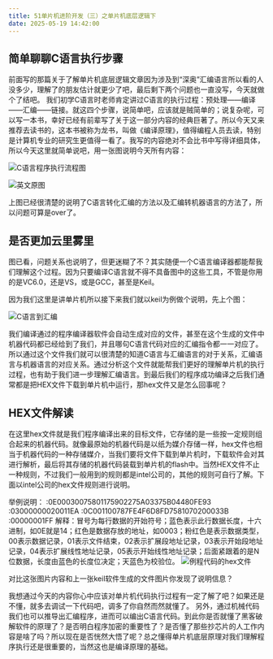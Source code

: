 ```yaml
---
title: 51单片机进阶开发（三）之单片机底层逻辑下
date: 2025-05-19 14:42:00
---
```


## 简单聊聊C语言执行步骤
前面写的那篇关于了解单片机底层逻辑文章因为涉及到“深奥”汇编语言所以看的人没多少，理解了的朋友估计就更少了吧，最后剩下两个问题也一直没写，今天就做个了结吧。
我们初学C语言时老师肯定讲过C语言的执行过程：预处理——编译——汇编——链接。就这四个步骤，说简单吧，应该就是贼简单的；说复杂呢，可以写一本书，幸好已经有前辈写了关于这一部分内容的经典巨著了。所以今天又来推荐去读书的，这本书被称为龙书，叫做《编译原理》，值得编程人员去读，特别是计算机专业的研究生更值得一看了。我写的内容绝对不会比书中写得详细具体，所以今天这里就简单说吧，用一张图说明今天所有内容：

![C语言程序执行流程图](https://files.mdnice.com/user/38598/f04d3e6b-787a-4b91-bc3d-d68b88992bee.png)

![英文原图](https://files.mdnice.com/user/38598/ac866125-d156-4f3e-b20f-2631fbbbd731.png)

上图已经很清楚的说明了C语言转化汇编的方法以及汇编转机器语言的方法了，所以问题可算是over了。
## 是否更加云里雾里
图已看，问题关系也说明了，但更迷糊了不？其实随便一个C语言编译器都能帮我们理解这个过程。因为只要编译C语言就不得不具备图中的这些工具，不管是你用的是VC6.0，还是VS，或是GCC，甚至是Keil。

因为我们这里是讲单片机所以接下来我们就以keil为例做个说明，先上个图：

![C语言到汇编](https://files.mdnice.com/user/38598/051edaec-2199-4d11-9886-94b363647cc3.png)

我们编译通过的程序编译器软件会自动生成对应的文件，甚至在这个生成的文件中机器代码都已经给到了我们，并且哪句C语言代码对应的汇编指令都一一对应了。所以通过这个文件我们就可以很清楚的知道C语言与汇编语言的对于关系，汇编语言与机器语言的对应关系。通过分析这个文件就能帮我们更好的理解单片机的执行过程，也有助于我们进一步理解汇编语言。到最后我们的程序成功编译之后我们通常都是把HEX文件下载到单片机中运行，那hex文件又是怎么回事呢？
## HEX文件解读
在这里hex文件就是我们程序编译出来的目标文件，它存储的是一些按一定规则组合起来的机器代码。就像最原始的机器代码是以纸为媒介存储一样，hex文件也相当于机器代码的一种存储媒介，当我们要将文件下载到单片机时，下载软件会对其进行解析，最后将其存储的机器代码装载到单片机的flash中。当然HEX文件不止一种规则，不过我们一般用到的规则都是intel公司的，其他的规则可自行了解。下面以intel公司的hex文件规则进行说明。

举例说明：
:0E00030075801175902275A03375B04480FE93
:03000000020011EA
:0C001100787FE4F6D8FD7581070200033B
:00000001FF
解释：冒号为每行数据的开始符号；蓝色表示此行数据长度，十六进制，如0E就是14；红色是数据存放的地址，如0003；粉红色是表示数据类型，00表示数据记录，01表示文件结束，02表示扩展段地址记录，03表示开始段地址记录，04表示扩展线性地址记录，05表示开始线性地址记录；后面紧跟着的是N位数据，长度由蓝色的长度位决定；天蓝色为校验位。
![例程代码的hex文件](https://files.mdnice.com/user/38598/593f2659-1ee0-49f8-b951-a3ae9396169f.png)

对比这张图片内容和上一张keil软件生成的文件图片你发现了说明信息？

我想通过今天的内容你心中应该对单片机代码执行过程有一定了解了吧？如果还是不懂，就多去调试一下代码吧，调多了你自然而然就懂了。
另外，通过机械代码我们也可以推导出汇编程序，进而可以编出C语言代码。到此你是否就懂了黑客破解软件的原理了？是否明白程序加密的重要性了？是否懂了那些抄芯片的人工作内容是啥了吗？所以现在是否恍然大悟了呢？总之懂得单片机底层原理对我们理解程序执行还是很重要的，当然这也是编译原理的基础。

